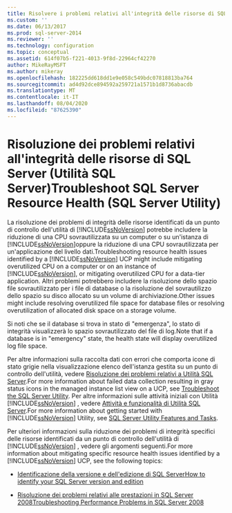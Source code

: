 ```yaml
---
title: Risolvere i problemi relativi all'integrità delle risorse di SQL Server (Utilità SQL Server) | Microsoft Docs
ms.custom: ''
ms.date: 06/13/2017
ms.prod: sql-server-2014
ms.reviewer: ''
ms.technology: configuration
ms.topic: conceptual
ms.assetid: 614f07b5-f221-4013-9f8d-22964cf42270
author: MikeRayMSFT
ms.author: mikeray
ms.openlocfilehash: 182225dd618dd1e9e058c549bdc07818813ba764
ms.sourcegitcommit: ad4d92dce894592a259721a1571b1d8736abacdb
ms.translationtype: MT
ms.contentlocale: it-IT
ms.lasthandoff: 08/04/2020
ms.locfileid: "87625390"
---
```

# <a name="troubleshoot-sql-server-resource-health-sql-server-utility"></a><span data-ttu-id="34fd9-102">Risoluzione dei problemi relativi all'integrità delle risorse di SQL Server (Utilità SQL Server)</span><span class="sxs-lookup"><span data-stu-id="34fd9-102">Troubleshoot SQL Server Resource Health (SQL Server Utility)</span></span>
  <span data-ttu-id="34fd9-103">La risoluzione dei problemi di integrità delle risorse identificati da un punto di controllo dell'utilità di [!INCLUDE[ssNoVersion](../../includes/ssnoversion-md.md)] potrebbe includere la riduzione di una CPU sovrautilizzata su un computer o su un'istanza di [!INCLUDE[ssNoVersion](../../includes/ssnoversion-md.md)]oppure la riduzione di una CPU sovrautilizzata per un'applicazione del livello dati.</span><span class="sxs-lookup"><span data-stu-id="34fd9-103">Troubleshooting resource health issues identified by a [!INCLUDE[ssNoVersion](../../includes/ssnoversion-md.md)] UCP might include mitigating overutilized CPU on a computer or on an instance of [!INCLUDE[ssNoVersion](../../includes/ssnoversion-md.md)], or mitigating overutilized CPU for a data-tier application.</span></span> <span data-ttu-id="34fd9-104">Altri problemi potrebbero includere la risoluzione dello spazio file sovrautilizzato per i file di database o la risoluzione del sovrautilizzo dello spazio su disco allocato su un volume di archiviazione.</span><span class="sxs-lookup"><span data-stu-id="34fd9-104">Other issues might include resolving overutilized file space for database files or resolving overutilization of allocated disk space on a storage volume.</span></span>  
  
 <span data-ttu-id="34fd9-105">Si noti che se il database si trova in stato di "emergenza", lo stato di integrità visualizzerà lo spazio sovrautilizzato del file di log.</span><span class="sxs-lookup"><span data-stu-id="34fd9-105">Note that if a database is in "emergency" state, the health state will display overutilized log file space.</span></span>  
  
 <span data-ttu-id="34fd9-106">Per altre informazioni sulla raccolta dati con errori che comporta icone di stato grigie nella visualizzazione elenco dell'istanza gestita su un punto di controllo dell'utilità, vedere [Risoluzione dei problemi relativi a Utilità SQL Server](../../database-engine/troubleshoot-the-sql-server-utility.md).</span><span class="sxs-lookup"><span data-stu-id="34fd9-106">For more information about failed data collection resulting in gray status icons in the managed instance list view on a UCP, see [Troubleshoot the SQL Server Utility](../../database-engine/troubleshoot-the-sql-server-utility.md).</span></span> <span data-ttu-id="34fd9-107">Per altre informazioni sulle attività iniziali con Utilità [!INCLUDE[ssNoVersion](../../includes/ssnoversion-md.md)] , vedere [Attività e funzionalità di Utilità SQL Server](sql-server-utility-features-and-tasks.md).</span><span class="sxs-lookup"><span data-stu-id="34fd9-107">For more information about getting started with [!INCLUDE[ssNoVersion](../../includes/ssnoversion-md.md)] Utility, see [SQL Server Utility Features and Tasks](sql-server-utility-features-and-tasks.md).</span></span>  
  
 <span data-ttu-id="34fd9-108">Per ulteriori informazioni sulla riduzione dei problemi di integrità specifici delle risorse identificati da un punto di controllo dell'utilità di [!INCLUDE[ssNoVersion](../../includes/ssnoversion-md.md)] , vedere gli argomenti seguenti.</span><span class="sxs-lookup"><span data-stu-id="34fd9-108">For more information about mitigating specific resource health issues identified by a [!INCLUDE[ssNoVersion](../../includes/ssnoversion-md.md)] UCP, see the following topics:</span></span>  
  
-   [<span data-ttu-id="34fd9-109">Identificazione della versione e dell'edizione di SQL Server</span><span class="sxs-lookup"><span data-stu-id="34fd9-109">How to identify your SQL Server version and edition</span></span>](https://go.microsoft.com/fwlink/?LinkID=178504)  
  
-   [<span data-ttu-id="34fd9-110">Risoluzione dei problemi relativi alle prestazioni in SQL Server 2008</span><span class="sxs-lookup"><span data-stu-id="34fd9-110">Troubleshooting Performance Problems in SQL Server 2008</span></span>](https://go.microsoft.com/fwlink/?LinkId=151354)  
  
  
